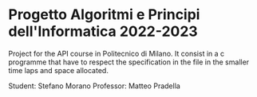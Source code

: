 # Progetto Algoritmi e Principi dell'Informatica 2022-2023

Project for the API course in Politecnico di Milano. It consist in a c programme that have to respect the specification in the file in the smaller time laps and space allocated.

Student: Stefano Morano
Professor: Matteo Pradella
